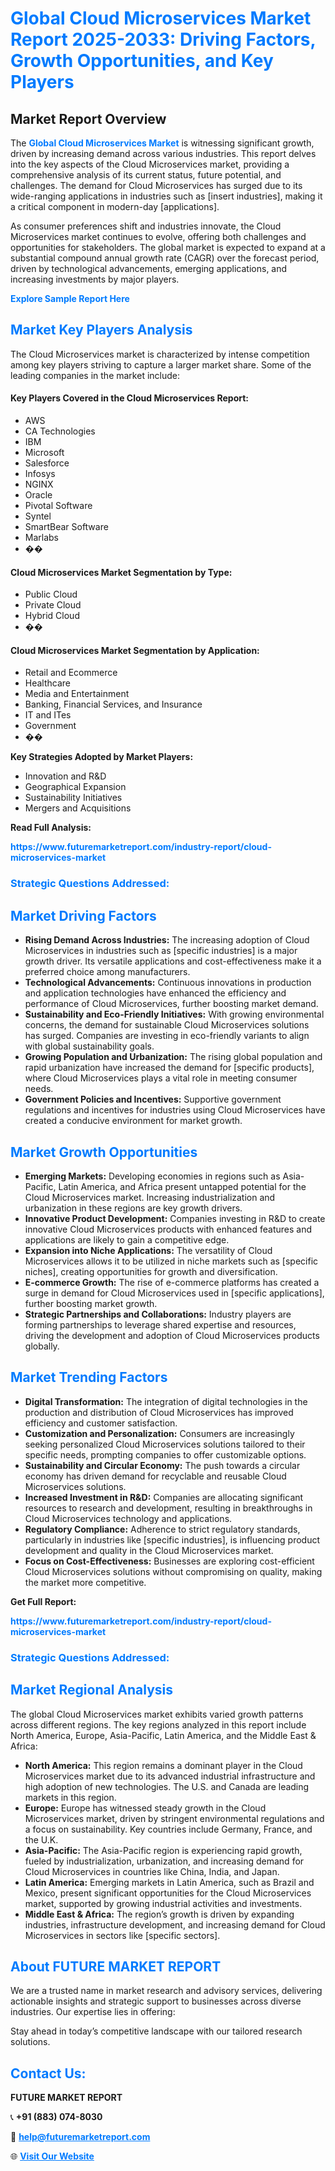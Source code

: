 <h1 style="color: #007BFF;">Global Cloud Microservices Market Report 2025-2033: Driving Factors, Growth Opportunities, and Key Players</h1>

<section id="overview">
<h2>Market Report Overview</h2>
<p>The <a href="https://www.futuremarketreport.com/industry-report/cloud-microservices-market" style="color: #007BFF; text-decoration: none;"><strong>Global Cloud Microservices Market</strong></a> is witnessing significant growth, driven by increasing demand across various industries. This report delves into the key aspects of the Cloud Microservices market, providing a comprehensive analysis of its current status, future potential, and challenges. The demand for Cloud Microservices has surged due to its wide-ranging applications in industries such as [insert industries], making it a critical component in modern-day [applications].</p>
<p>As consumer preferences shift and industries innovate, the Cloud Microservices market continues to evolve, offering both challenges and opportunities for stakeholders. The global market is expected to expand at a substantial compound annual growth rate (CAGR) over the forecast period, driven by technological advancements, emerging applications, and increasing investments by major players.</p>
</section>

<section id="overview">
<p><a href="https://www.futuremarketreport.com/request-sample/reportId=113570" style="color: #007BFF; text-decoration: none;"><strong>Explore Sample Report Here</strong></a></p>
</section>

<section id="key-players">
<h2 style="color: #007BFF;">Market Key Players Analysis</h2>
<p>The Cloud Microservices market is characterized by intense competition among key players striving to capture a larger market share. Some of the leading companies in the market include:</p>
<h4>Key Players Covered in the Cloud Microservices Report:</h4>
<ul><li>AWS</li><li>CA Technologies</li><li>IBM</li><li>Microsoft</li><li>Salesforce</li><li>Infosys</li><li>NGINX</li><li>Oracle</li><li>Pivotal Software</li><li>Syntel</li><li>SmartBear Software</li><li>Marlabs</li><li>��</li></ul>
<h4>Cloud Microservices Market Segmentation by Type:</h4>
<ul><li>Public Cloud</li><li>Private Cloud</li><li>Hybrid Cloud</li><li>��</li></ul>

<h4>Cloud Microservices Market Segmentation by Application:</h4>
<ul><li>Retail and Ecommerce</li><li>Healthcare</li><li>Media and Entertainment</li><li>Banking, Financial Services, and Insurance</li><li>IT and ITes</li><li>Government</li><li>��</li></ul>
<p><strong>Key Strategies Adopted by Market Players:</strong></p>
<ul>
<li>Innovation and R&D</li>
<li>Geographical Expansion</li>
<li>Sustainability Initiatives</li>
<li>Mergers and Acquisitions</li>
</ul>
</section>

<section>
<p><strong>Read Full Analysis: </strong></p><a href="https://www.futuremarketreport.com/industry-report/cloud-microservices-market" style="color: #007BFF; text-decoration: none;"><strong>https://www.futuremarketreport.com/industry-report/cloud-microservices-market</strong></a>
<h3 style="color: #007BFF;">Strategic Questions Addressed:</h3>
</section>

<section id="driving-factors">
<h2 style="color: #007BFF;">Market Driving Factors</h2>
<ul>
<li><strong>Rising Demand Across Industries:</strong> The increasing adoption of Cloud Microservices in industries such as [specific industries] is a major growth driver. Its versatile applications and cost-effectiveness make it a preferred choice among manufacturers.</li>
<li><strong>Technological Advancements:</strong> Continuous innovations in production and application technologies have enhanced the efficiency and performance of Cloud Microservices, further boosting market demand.</li>
<li><strong>Sustainability and Eco-Friendly Initiatives:</strong> With growing environmental concerns, the demand for sustainable Cloud Microservices solutions has surged. Companies are investing in eco-friendly variants to align with global sustainability goals.</li>
<li><strong>Growing Population and Urbanization:</strong> The rising global population and rapid urbanization have increased the demand for [specific products], where Cloud Microservices plays a vital role in meeting consumer needs.</li>
<li><strong>Government Policies and Incentives:</strong> Supportive government regulations and incentives for industries using Cloud Microservices have created a conducive environment for market growth.</li>
</ul>
</section>

<section id="growth-opportunities">
<h2 style="color: #007BFF;">Market Growth Opportunities</h2>
<ul>
<li><strong>Emerging Markets:</strong> Developing economies in regions such as Asia-Pacific, Latin America, and Africa present untapped potential for the Cloud Microservices market. Increasing industrialization and urbanization in these regions are key growth drivers.</li>
<li><strong>Innovative Product Development:</strong> Companies investing in R&D to create innovative Cloud Microservices products with enhanced features and applications are likely to gain a competitive edge.</li>
<li><strong>Expansion into Niche Applications:</strong> The versatility of Cloud Microservices allows it to be utilized in niche markets such as [specific niches], creating opportunities for growth and diversification.</li>
<li><strong>E-commerce Growth:</strong> The rise of e-commerce platforms has created a surge in demand for Cloud Microservices used in [specific applications], further boosting market growth.</li>
<li><strong>Strategic Partnerships and Collaborations:</strong> Industry players are forming partnerships to leverage shared expertise and resources, driving the development and adoption of Cloud Microservices products globally.</li>
</ul>
</section>

<section id="trending-factors">
<h2 style="color: #007BFF;">Market Trending Factors</h2>
<ul>
<li><strong>Digital Transformation:</strong> The integration of digital technologies in the production and distribution of Cloud Microservices has improved efficiency and customer satisfaction.</li>
<li><strong>Customization and Personalization:</strong> Consumers are increasingly seeking personalized Cloud Microservices solutions tailored to their specific needs, prompting companies to offer customizable options.</li>
<li><strong>Sustainability and Circular Economy:</strong> The push towards a circular economy has driven demand for recyclable and reusable Cloud Microservices solutions.</li>
<li><strong>Increased Investment in R&D:</strong> Companies are allocating significant resources to research and development, resulting in breakthroughs in Cloud Microservices technology and applications.</li>
<li><strong>Regulatory Compliance:</strong> Adherence to strict regulatory standards, particularly in industries like [specific industries], is influencing product development and quality in the Cloud Microservices market.</li>
<li><strong>Focus on Cost-Effectiveness:</strong> Businesses are exploring cost-efficient Cloud Microservices solutions without compromising on quality, making the market more competitive.</li>
</ul>
</section>

<section>
<p><strong>Get Full Report: </strong></p><a href="https://www.futuremarketreport.com/industry-report/cloud-microservices-market" style="color: #007BFF; text-decoration: none;"><strong>https://www.futuremarketreport.com/industry-report/cloud-microservices-market</strong></a>
<h3 style="color: #007BFF;">Strategic Questions Addressed:</h3>
</section>


<section id="regional-analysis">
<h2 style="color: #007BFF;">Market Regional Analysis</h2>
<p>The global Cloud Microservices market exhibits varied growth patterns across different regions. The key regions analyzed in this report include North America, Europe, Asia-Pacific, Latin America, and the Middle East & Africa:</p>
<ul>
<li><strong>North America:</strong> This region remains a dominant player in the Cloud Microservices market due to its advanced industrial infrastructure and high adoption of new technologies. The U.S. and Canada are leading markets in this region.</li>
<li><strong>Europe:</strong> Europe has witnessed steady growth in the Cloud Microservices market, driven by stringent environmental regulations and a focus on sustainability. Key countries include Germany, France, and the U.K.</li>
<li><strong>Asia-Pacific:</strong> The Asia-Pacific region is experiencing rapid growth, fueled by industrialization, urbanization, and increasing demand for Cloud Microservices in countries like China, India, and Japan.</li>
<li><strong>Latin America:</strong> Emerging markets in Latin America, such as Brazil and Mexico, present significant opportunities for the Cloud Microservices market, supported by growing industrial activities and investments.</li>
<li><strong>Middle East & Africa:</strong> The region’s growth is driven by expanding industries, infrastructure development, and increasing demand for Cloud Microservices in sectors like [specific sectors].</li>
</ul>
</section>

<footer>
<h2 style="color: #007BFF;">About FUTURE MARKET REPORT</h2>
<p>We are a trusted name in market research and advisory services, delivering actionable insights and strategic support to businesses across diverse industries. Our expertise lies in offering:</p>

<p>Stay ahead in today’s competitive landscape with our tailored research solutions.</p>

<h2 style="color: #007BFF;">Contact Us:</h2>
<p><strong>FUTURE MARKET REPORT</strong></p>
<p>📞 <strong>+91 (883) 074-8030</strong></p>
<p>📧 <strong><a href="mailto:help@futuremarketreport.com" style="color: #007BFF;">help@futuremarketreport.com</a></strong></p>
<p>🌐 <strong><a href="https://www.futuremarketreport.com/" style="color: #007BFF;">Visit Our Website</a></strong></p>
</footer>